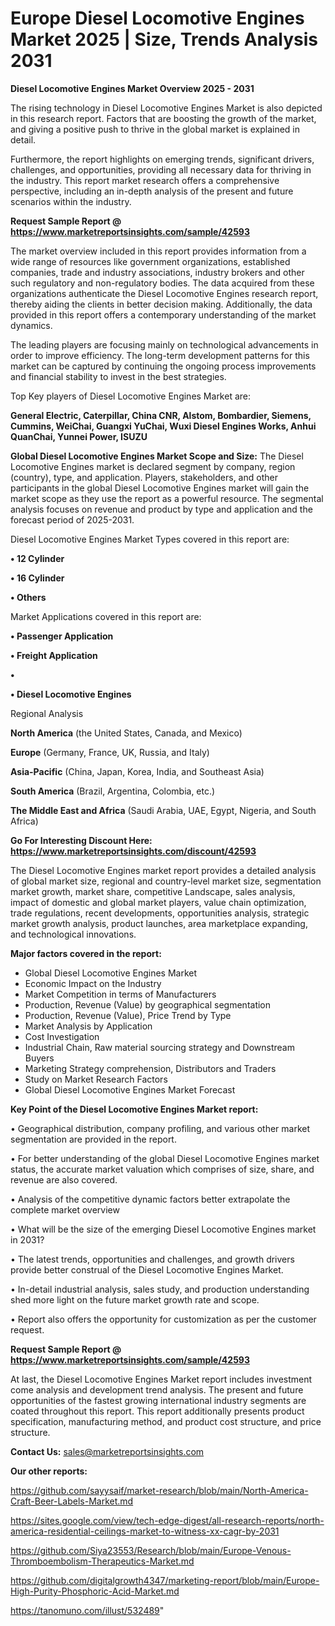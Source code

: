 # Europe Diesel Locomotive Engines Market 2025 | Size, Trends Analysis 2031

<Strong> Diesel Locomotive Engines Market Overview 2025 - 2031</strong>

The rising technology in Diesel Locomotive Engines Market is also depicted in this research report. Factors that are boosting the growth of the market, and giving a positive push to thrive in the global market is explained in detail.

Furthermore, the report highlights on emerging trends, significant drivers, challenges, and opportunities, providing all necessary data for thriving in the industry. This report market research offers a comprehensive perspective, including an in-depth analysis of the present and future scenarios within the industry.

<strong>Request Sample Report @ <a href=https://www.marketreportsinsights.com/sample/42593>https://www.marketreportsinsights.com/sample/42593</a></strong>

The market overview included in this report provides information from a wide range of resources like government organizations, established companies, trade and industry associations, industry brokers and other such regulatory and non-regulatory bodies. The data acquired from these organizations authenticate the Diesel Locomotive Engines research report, thereby aiding the clients in better decision making. Additionally, the data provided in this report offers a contemporary understanding of the market dynamics.

The leading players are focusing mainly on technological advancements in order to improve efficiency. The long-term development patterns for this market can be captured by continuing the ongoing process improvements and financial stability to invest in the best strategies.

Top Key players of Diesel Locomotive Engines Market are:

<strong>General Electric, Caterpillar, China CNR, Alstom, Bombardier, Siemens, Cummins, WeiChai, Guangxi YuChai, Wuxi Diesel Engines Works, Anhui QuanChai, Yunnei Power, ISUZU</strong>

<strong><b>Global Diesel Locomotive Engines Market Scope and Size:</b></strong>
The Diesel Locomotive Engines market is declared segment by company, region (country), type, and application. Players, stakeholders, and other participants in the global Diesel Locomotive Engines market will gain the market scope as they use the report as a powerful resource. The segmental analysis focuses on revenue and product by type and application and the forecast period of 2025-2031.

Diesel Locomotive Engines Market Types covered in this report are:

<strong>•  12 Cylinder

•  16 Cylinder

•  Others</strong>

Market Applications covered in this report are:

<strong>•  Passenger Application

•  Freight Application

•  

•  Diesel Locomotive Engines</strong> 

Regional Analysis

<strong>North America</strong> (the United States, Canada, and Mexico)

<strong>Europe</strong> (Germany, France, UK, Russia, and Italy)

<strong>Asia-Pacific</strong> (China, Japan, Korea, India, and Southeast Asia)

<strong>South America</strong> (Brazil, Argentina, Colombia, etc.)

<strong>The Middle East and Africa</strong> (Saudi Arabia, UAE, Egypt, Nigeria, and South Africa)

<strong>Go For Interesting Discount Here: <a href=https://www.marketreportsinsights.com/discount/42593>https://www.marketreportsinsights.com/discount/42593</a></strong>

The Diesel Locomotive Engines market report provides a detailed analysis of global market size, regional and country-level market size, segmentation market growth, market share, competitive Landscape, sales analysis, impact of domestic and global market players, value chain optimization, trade regulations, recent developments, opportunities analysis, strategic market growth analysis, product launches, area marketplace expanding, and technological innovations.

<strong><b>Major factors covered in the report:</b></strong>
<ul>
  <li>Global Diesel Locomotive Engines Market </li>
  <li>Economic Impact on the Industry</li>
  <li>Market Competition in terms of Manufacturers</li>
  <li>Production, Revenue (Value) by geographical segmentation</li>
  <li>Production, Revenue (Value), Price Trend by Type</li>
  <li>Market Analysis by Application</li>
  <li>Cost Investigation</li>
  <li>Industrial Chain, Raw material sourcing strategy and Downstream Buyers</li>
  <li>Marketing Strategy comprehension, Distributors and Traders</li>
  <li>Study on Market Research Factors</li>
  <li>Global Diesel Locomotive Engines Market Forecast</li>
</ul>

<strong><b>Key Point of the Diesel Locomotive Engines Market report:</b></strong>

• Geographical distribution, company profiling, and various other market segmentation are provided in the report.

• For better understanding of the global Diesel Locomotive Engines market status, the accurate market valuation which comprises of size, share, and revenue are also covered.

• Analysis of the competitive dynamic factors better extrapolate the complete market overview

• What will be the size of the emerging Diesel Locomotive Engines market in 2031?

• The latest trends, opportunities and challenges, and growth drivers provide better construal of the Diesel Locomotive Engines Market.

• In-detail industrial analysis, sales study, and production understanding shed more light on the future market growth rate and scope.

• Report also offers the opportunity for customization as per the customer request.

<strong>Request Sample Report @ <a href=https://www.marketreportsinsights.com/sample/42593>https://www.marketreportsinsights.com/sample/42593</a></strong>

At last, the Diesel Locomotive Engines Market report includes investment come analysis and development trend analysis. The present and future opportunities of the fastest growing international industry segments are coated throughout this report. This report additionally presents product specification, manufacturing method, and product cost structure, and price structure.

<strong>Contact Us:</strong>
sales@marketreportsinsights.com

<strong>Our other reports:</strong>

<a href=https://github.com/sayysaif/market-research/blob/main/North-America-Craft-Beer-Labels-Market.md>https://github.com/sayysaif/market-research/blob/main/North-America-Craft-Beer-Labels-Market.md</a>

<a href=https://sites.google.com/view/tech-edge-digest/all-research-reports/north-america-residential-ceilings-market-to-witness-xx-cagr-by-2031>https://sites.google.com/view/tech-edge-digest/all-research-reports/north-america-residential-ceilings-market-to-witness-xx-cagr-by-2031</a>

<a href=https://github.com/Siya23553/Research/blob/main/Europe-Venous-Thromboembolism-Therapeutics-Market.md>https://github.com/Siya23553/Research/blob/main/Europe-Venous-Thromboembolism-Therapeutics-Market.md</a>

<a href=https://github.com/digitalgrowth4347/marketing-report/blob/main/Europe-High-Purity-Phosphoric-Acid-Market.md>https://github.com/digitalgrowth4347/marketing-report/blob/main/Europe-High-Purity-Phosphoric-Acid-Market.md</a>

<a href=https://tanomuno.com/illust/532489>https://tanomuno.com/illust/532489</a>"
